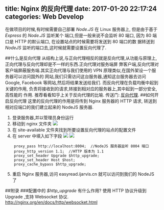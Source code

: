 ﻿title: Nginx 的反向代理
date: 2017-01-20 22:17:24
categories: Web Develop
---

在做项目的时候,有时候需要自己部署 *Node.JS* 在 Linux 服务器上, 但是由于基于 *Express* 的 *Node.JS* 监听某个
端口,但是一般来说不会监听 80 端口, 因为 80 端口是 HTTP 的默认端口, 在设置站点的时候需要将发送到 80 端口的数
据转送到 *NodeJS* 监听的端口去,这时候就需要设置反向代理了.
<!--more-->
##什么是反向代理
从结构上说,与正向代理相反的就是反向代理,从功能与原理上,正向代理与反向代理却是不一样的东西.正向代理对服务端屏
弊客户端,反向代理对客户端屏蔽服务端.其实正向代理与我们使用的 VPN 原理类似,在国外架设一个服务器可以访问国外的
网站,我们只需访问这台服务器,通知这台服务器去访问 Google, Facebook 等网站,然后将结果发送给我们.
而反向代理在负载均衡中起到关键的作用, 负责将接收到的请求,转接到相对应的服务器上,其中起到一部分安全,高性能的
作用.
推荐看看知乎上关于反向代理的比喻. 传送门: [反向代理](https://www.zhihu.com/question/24723688).
##如何开启反向代理
这里的反向代理的作用是将传到 Nginx 服务器的 HTTP 请求, 转送到相对应端口的我们建立起来的 NodeJS 服务器.

 1. 登录服务器,并以管理员身份运行
 2. 移动到 nginx 文件夹
    ![](http://img.ijarvis.cn/nginx.png)
 3. 在 site-available 文件夹找到所要设置反向代理的站点的配置文件
 4. 在 server 中填入如下字段
    ![](http://img.ijarvis.cn/server80.png)
    ![](http://img.ijarvis.cn/nginxF.png)
```
    proxy_pass http://localhost:8004;  //NodeJS 服务器监听 8004 端口
    proxy_http_version 1.1;  //HTTP 版本为 1.1
    proxy_set_header Upgrade $http_upgrade; 
    proxy_set_header Host $host; 
    proxy_cache_bypass $http_upgrade;  
```
 5. 重启 Nginx 服务器,访问 easyread.ijarvis.cn 就可以访问到我们的 NodeJS 了
 

##附录 
###配置中的 *$http_upgrade* 有什么作用?
使用 HTTP 协议升级到 Upgrade ,支持 Websocket 协议.
http://nginx.org/en/docs/http/websocket.html






